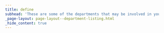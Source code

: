 ```yaml
---
title: define
subhead: 'These are some of the departments that may be involved in your permitting process. For more detailed information, please visit each department’s page link.'
_page-layout: page-layout--department-listing.html
_hide_content: true
---
```

